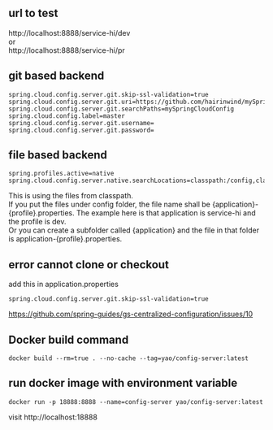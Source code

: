 
## url to test
http://localhost:8888/service-hi/dev  
or  
http://localhost:8888/service-hi/pr

## git based backend
```
spring.cloud.config.server.git.skip-ssl-validation=true
spring.cloud.config.server.git.uri=https://github.com/hairinwind/mySpringCloud.git
spring.cloud.config.server.git.searchPaths=mySpringCloudConfig
spring.cloud.config.label=master
spring.cloud.config.server.git.username=
spring.cloud.config.server.git.password=
```

## file based backend
```
spring.profiles.active=native
spring.cloud.config.server.native.searchLocations=classpath:/config,classpath:/config/{application}
```
This is using the files from classpath.  
If you put the files under config folder, the file name shall be {application}-{profile}.properties. The example here is that application is service-hi and the profile is dev.  
Or you can create a subfolder called {application} and the file in that folder is application-{profile}.properties. 


## error cannot clone or checkout
add this in application.properties
```$xslt
spring.cloud.config.server.git.skip-ssl-validation=true
```
https://github.com/spring-guides/gs-centralized-configuration/issues/10

## Docker build command
```$xslt
docker build --rm=true . --no-cache --tag=yao/config-server:latest
```

## run docker image with environment variable
```$xslt
docker run -p 18888:8888 --name=config-server yao/config-server:latest
```
visit http://localhost:18888

